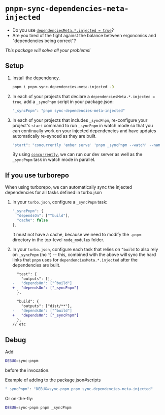 # `pnpm-sync-dependencies-meta-injected`


- Do you use [`dependenciesMeta.*.injected = true`](https://pnpm.io/package_json#dependenciesmetainjected)?
- Are you tired of the fight against the balance between ergonomics and "dependencies being correct"?

_This package will solve all your problems!_

## Setup

1. Install the dependency.

    ```bash
    pnpm i pnpm-sync-dependencies-meta-injected -D
    ```

2. In each of your projects that declare a `dependenciesMeta.*.injected = true`, add a `_syncPnpm` script in your package.json:
    ```js
    "_syncPnpm": "pnpm sync-dependencies-meta-injected"
    ```

3. In each of your projects that includes `_syncPnpm`, re-configure your project's `start` command to run `_syncPnpm` in watch mode so that you can continually work on your injected dependencies and have updates automatically re-synced as they are built.
    ```js
    "start": "concurrently 'ember serve' 'pnpm _syncPnpm --watch' --names 'tests serve,tests sync deps'",
    ```
    By using [`concurrently`](https://github.com/open-cli-tools/concurrently), we can run our dev server as well as the `_syncPnpm` task in watch mode in parallel.


## If you use turborepo

When using turborepo, we can automatically sync the injected dependencies for all tasks defined in turbo.json
    
1. In your `turbo.json`, configure a `_syncPnpm` task:
    ```js
    "_syncPnpm": {
      "dependsOn": ["^build"],
      "cache": false
    },
    ```
    It must not have a cache, because we need to modify the `.pnpm` directory in the top-level `node_modules` folder.

2. In your `turbo.json`, configure each task that relies on `^build` to also rely on `_syncPnpm` (no `^`) -- this, combined with the above will sync the hard links that `pnpm` uses for `dependenciesMeta.*.injected` after the dependencies are built.
    ```diff
      "test": {
        "outputs": [],
    -   "dependsOn": ["^build"]
    +   "dependsOn": ["_syncPnpm"]
      },

      "build": {
        "outputs": ["dist/**"],
    -   "dependsOn": ["^build"]
    +   "dependsOn": ["_syncPnpm"]
      },
    // etc
    ```


## Debug

Add
```bash
DEBUG=sync-pnpm
```
before the invocation.

Example of adding to the package.json#scripts

```js
"_syncPnpm": "DEBUG=sync-pnpm pnpm sync-dependencies-meta-injected"
```

Or on-the-fly:
```bash
DEBUG=sync-pnpm pnpm _syncPnpm
```
